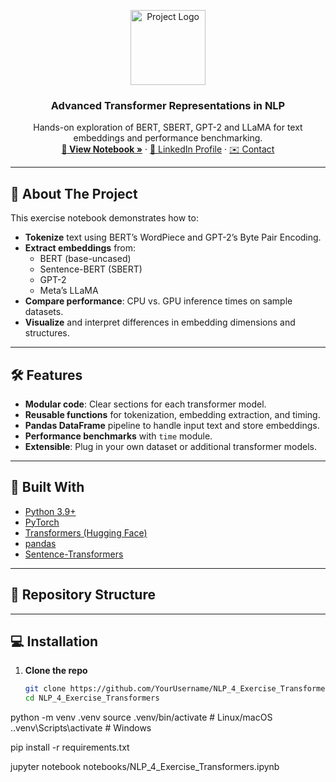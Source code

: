 <!-- PROJECT LOGO -->
<p align="center">
  <a href="https://github.com/YourUsername/NLP_4_Exercise_Transformers">
    <img src="docs/logo.png" alt="Project Logo" width="120" height="120">
  </a>

  <h3 align="center">Advanced Transformer Representations in NLP</h3>

  <p align="center">
    Hands-on exploration of BERT, SBERT, GPT-2 and LLaMA for text embeddings and performance benchmarking.
    <br />
    <a href="https://github.com/YourUsername/NLP_4_Exercise_Transformers"><strong>📓 View Notebook »</strong></a>
    ·
    <a href="https://linkedin.com/in/YourLinkedInProfile">🔗 LinkedIn Profile</a>
    ·
    <a href="#contact">✉️ Contact</a>
  </p>
</p>

---

## 📖 About The Project

This exercise notebook demonstrates how to:

- **Tokenize** text using BERT’s WordPiece and GPT-2’s Byte Pair Encoding.
- **Extract embeddings** from:
  - BERT (base-uncased)
  - Sentence-BERT (SBERT)
  - GPT-2
  - Meta’s LLaMA
- **Compare performance**: CPU vs. GPU inference times on sample datasets.
- **Visualize** and interpret differences in embedding dimensions and structures.

---

## 🛠️ Features

- **Modular code**: Clear sections for each transformer model.
- **Reusable functions** for tokenization, embedding extraction, and timing.
- **Pandas DataFrame** pipeline to handle input text and store embeddings.
- **Performance benchmarks** with `time` module.
- **Extensible**: Plug in your own dataset or additional transformer models.

---

## 🚀 Built With

- [Python 3.9+](https://www.python.org/)
- [PyTorch](https://pytorch.org/)
- [Transformers (Hugging Face)](https://github.com/huggingface/transformers)
- [pandas](https://pandas.pydata.org/)
- [Sentence-Transformers](https://www.sbert.net/)

---

## 📂 Repository Structure


---

## 💻 Installation

1. **Clone the repo**

   ```bash
   git clone https://github.com/YourUsername/NLP_4_Exercise_Transformers.git
   cd NLP_4_Exercise_Transformers


python -m venv .venv
source .venv/bin/activate        # Linux/macOS
.\.venv\Scripts\activate         # Windows


pip install -r requirements.txt

jupyter notebook notebooks/NLP_4_Exercise_Transformers.ipynb
